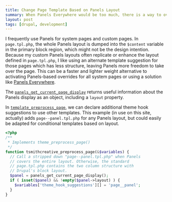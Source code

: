 ```yaml
---
title: Change Page Template Based on Panels Layout
summary: When Panels Everywhere would be too much, there is a way to override Drupal's page template for pages powered by Panels, leaving a more robust template for system pages.
layout: post
tags: [drupal, development]
---
```


I frequently use Panels for system pages and custom pages. In `page.tpl.php`,
the whole Panels layout is dumped into the `$content` variable in the primary
block region, which might not be the design intention. Because my custom Panels
layouts often replicate or enhance the layout defined in `page.tpl.php`, I like
using an alternate template suggestion for those pages which has less structure,
leaving Panels more freedom to take over the page. This can be a faster and
lighter weight alternative to activating Panels-based overrides for all system
pages or using a solution like [Panels Everywhere](https://drupal.org/project/panels_everywhere).

The [`panels_get_current_page_display`](http://drupalcontrib.org/api/drupal/contributions%21panels%21panels.module/function/panels_get_current_page_display/7)
returns useful information about the Panels display as an object, including a
`layout` property.

In [`template_preprocess_page`](https://api.drupal.org/api/drupal/includes%21theme.inc/function/template_preprocess_page/7),
we can declare additional theme hook suggestions to use other templates. This
example (in use on this site, actually) adds `page--panel.tpl.php` for any
Panels layout, but could easily be adapted for conditional templates based
on layout.

``` php
<?php
/**
 * Implements theme_preprocess_page()
 */
function tsmithcreative_preprocess_page(&$variables) {
  // Call a stripped down "page--panel.tpl.php" when Panels
  // covers the entire layout. Otherwise, the standard
  // page.tpl.php contains the two column structure with
  // Drupal's block layout.
  $panel = panels_get_current_page_display();
  if ( isset($panel) && !empty($panel->layout) ) {
    $variables['theme_hook_suggestions'][] = 'page__panel';
  }
}
```
